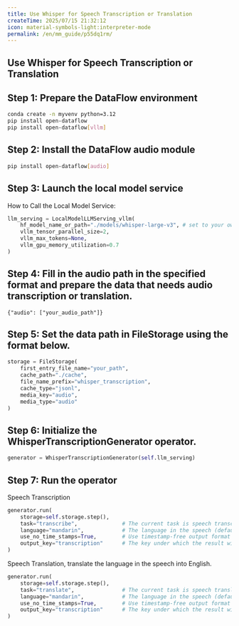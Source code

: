 ```yaml
---
title: Use Whisper for Speech Transcription or Translation
createTime: 2025/07/15 21:32:12
icon: material-symbols-light:interpreter-mode
permalink: /en/mm_guide/p55dq1rm/
---
```


## Use Whisper for Speech Transcription or Translation

## Step 1: Prepare the DataFlow environment
```bash
conda create -n myvenv python=3.12
pip install open-dataflow
pip install open-dataflow[vllm]
```

## Step 2: Install the DataFlow audio module
```bash
pip install open-dataflow[audio]
```

## Step 3: Launch the local model service
How to Call the Local Model Service:
```python
llm_serving = LocalModelLLMServing_vllm(
    hf_model_name_or_path="./models/whisper-large-v3", # set to your own model path
    vllm_tensor_parallel_size=2,
    vllm_max_tokens=None,
    vllm_gpu_memory_utilization=0.7
)
```

## Step 4: Fill in the audio path in the specified format and prepare the data that needs audio transcription or translation.
```jsonl
{"audio": ["your_audio_path"]}
```

## Step 5: Set the data path in FileStorage using the format below.
```python
storage = FileStorage(
    first_entry_file_name="your_path",
    cache_path="./cache",
    file_name_prefix="whisper_transcription",
    cache_type="jsonl",
    media_key="audio",
    media_type="audio"
)
```

## Step 6: Initialize the WhisperTranscriptionGenerator operator.
```python
generator = WhisperTranscriptionGenerator(self.llm_serving)
```

## Step 7: Run the operator
Speech Transcription
```python
generator.run(
    storage=self.storage.step(), 
    task="transcribe",              # The current task is speech transcription
    language="mandarin",            # The language in the speech (default: english)
    use_no_time_stamps=True,        # Use timestamp-free output format (default: True)
    output_key="transcription"      # The key under which the result will be stored in the output dataframe
)
```

Speech Translation, translate the language in the speech into English.
```python
generator.run(
    storage=self.storage.step(), 
    task="translate",               # The current task is speech translation
    language="mandarin",            # The language in the speech (default: english)
    use_no_time_stamps=True,        # Use timestamp-free output format (default: True)
    output_key="transcription"      # The key under which the result will be stored in the output dataframe
)
```